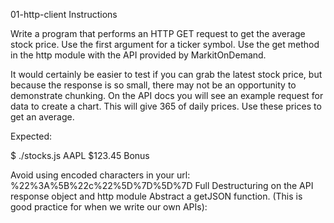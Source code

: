 01-http-client
Instructions

Write a program that performs an HTTP GET request to get the average stock price. Use the first argument for a ticker symbol. Use the get method in the http module with the API provided by MarkitOnDemand.

It would certainly be easier to test if you can grab the latest stock price, but because the response is so small, there may not be an opportunity to demonstrate chunking. On the API docs you will see an example request for data to create a chart. This will give 365 of daily prices. Use these prices to get an average.

Expected:

$ ./stocks.js AAPL
$123.45
Bonus

Avoid using encoded characters in your url: %22%3A%5B%22c%22%5D%7D%5D%7D
Full Destructuring on the API response object and http module
Abstract a getJSON function. (This is good practice for when we write our own APIs):
